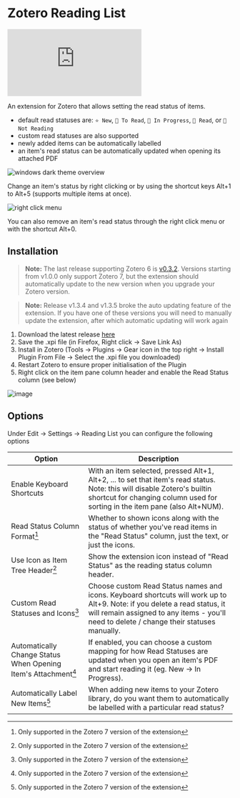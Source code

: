 # Zotero Reading List

![downloads](<https://img.shields.io/github/downloads/dominic-dallosto/zotero-reading-list/latest/zotero-reading-list.xpi?style=flat-square&label=Downloads%20(latest%20version)>)

An extension for Zotero that allows setting the read status of items.

-   default read statuses are: `⭐ New`, `📙 To Read`, `📖 In Progress`, `📗 Read`, or `📕 Not Reading`
-   custom read statuses are also supported
-   newly added items can be automatically labelled
-   an item's read status can be automatically updated when opening its attached PDF

![windows dark theme overview](https://github.com/Dominic-DallOsto/zotero-reading-list/assets/26859884/e35ef424-02cd-4bec-8866-3e1d30c9aadf)

Change an item's status by right clicking or by using the shortcut keys Alt+1 to Alt+5 (supports multiple items at once).

![right click menu](https://github.com/Dominic-DallOsto/zotero-reading-list/assets/26859884/10c46660-445d-4591-ad99-777fe58f788f)

You can also remove an item's read status through the right click menu or with the shortcut Alt+0.

## Installation

> **Note:** The last release supporting Zotero 6 is [v0.3.2](https://github.com/Dominic-DallOsto/zotero-reading-list/releases/tag/v0.3.2). Versions starting from v1.0.0 only support Zotero 7, but the extension should automatically update to the new version when you upgrade your Zotero version.

> **Note:** Release v1.3.4 and v1.3.5 broke the auto updating feature of the extension. If you have one of these versions you will need to manually update the extension, after which automatic updating will work again

1. Download the latest release [here](https://github.com/Dominic-DallOsto/zotero-reading-list/releases/latest)
2. Save the .xpi file (in Firefox, Right click -> Save Link As)
3. Install in Zotero (Tools -> Plugins -> Gear icon in the top right -> Install Plugin From File -> Select the .xpi file you downloaded)
4. Restart Zotero to ensure proper initialisation of the Plugin
5. Right click on the item pane column header and enable the Read Status column (see below)

![image](https://github.com/Dominic-DallOsto/zotero-reading-list/assets/26859884/e0dcc5b3-ffee-4120-96c8-81e6903d30b7)

## Options

Under Edit -> Settings -> Reading List you can configure the following options

| Option                                                         | Description                                                                                                                                                                                                            |
| -------------------------------------------------------------- | ---------------------------------------------------------------------------------------------------------------------------------------------------------------------------------------------------------------------- |
| Enable Keyboard Shortcuts                                      | With an item selected, pressed Alt+1, Alt+2, ... to set that item's read status. Note: this will disable Zotero's builtin shortcut for changing column used for sorting in the item pane (also Alt+NUM).               |
| Read Status Column Format[^1]                                  | Whether to shown icons along with the status of whether you've read items in the "Read Status" column, just the text, or just the icons.                                                                               |
| Use Icon as Item Tree Header[^1]                               | Show the extension icon instead of "Read Status" as the reading status column header.                                                                                                                                  |
| Custom Read Statuses and Icons[^1]                             | Choose custom Read Status names and icons. Keyboard shortcuts will work up to Alt+9. Note: if you delete a read status, it will remain assigned to any items - you'll need to delete / change their statuses manually. |
| Automatically Change Status When Opening Item's Attachment[^1] | If enabled, you can choose a custom mapping for how Read Statuses are updated when you open an item's PDF and start reading it (eg. New -> In Progress).                                                               |
| Automatically Label New Items[^1]                              | When adding new items to your Zotero library, do you want them to automatically be labelled with a particular read status?                                                                                             |

[^1]: Only supported in the Zotero 7 version of the extension
